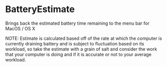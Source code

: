 # BatteryEstimate
Brings back the estimated battery time remaining to the menu bar for MacOS / OS X

NOTE: Estimate is calculated based off of the rate at which the computer is currently draining battery and is subject to fluctuation based on its workload, so take the estimate with a grain of salt and consider the work that your computer is doing and if it is accurate or not to your average workload.
